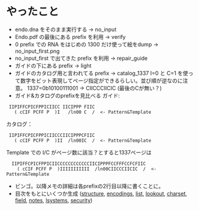 # やったこと

- endo.dna をそのまま実行する → no_input
- Endo.pdf の最後にある prefix を利用 → verify
- 0 prefix での RNA をはじめの 1300 だけ使って絵をdump → no_input_first.png
- no_input_first で出てきた prefix を利用 → repair_guide
- ガイドの下にある prefix → light
- ガイドのカタログ用と言われてる prefix → catalog_1337
  I=0 と C=1 を使って数字をビット表現してページ指定ができるらしい。並び順が逆なのに注意。
  1337=0b10100111001 → CIICCCIICIC (最後のCが無い？)
- ガイド&カタログのprefixを見比べる
  ガイド:
```
 IIPIFFCPICFPPICIICC IICIPPP FIIC
   ( cCIF PCFF P  )I   /ln00 C  /  <- Pattern&Template
```
  カタログ：

```
 IIPIFFCPICFPPICIICCCIICIPPPCFIIC
   ( cCIF PCFF P  )II  /ln00IC  /  <- Pattern&Template
```
  Template での I/C がページ数に該当？とすると1337ページは
```
  IIPIFFCPICFPPICIICCCCCCCCCCCCIICIPPPFCCFFFCCFCFIIC
    ( cCIF PCFF P  )IIIIIIIIIII  /ln00CIICCCIICIC  /  <- Pattern&Template
```
- ビンゴ。以降メモの詳細は各prefixの2行目以降に書くことに。
- 目次をもとにいくつか生成 ([structure](../image/structure.png), [encodings](../image/encodings.png), [list](../image/list.png), [lookout](../image/lookout.png), [charset](../image/charset.png), [field](../image/field.png), [notes](../image/notes.png), [lsystems](../image/lsystems.png), [security](../image/security.png))